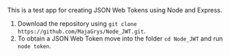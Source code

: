 This is a test app for creating JSON Web Tokens using Node and Express.

1. Download the repository using
 `git clone https://github.com/MajaGrys/Node_JWT.git`.
2. To obtain a JSON Web Token move into the folder `cd Node_JWT` and run `node token`.
